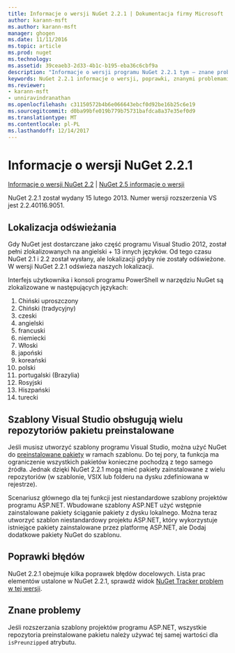 ```yaml
---
title: Informacje o wersji NuGet 2.2.1 | Dokumentacja firmy Microsoft
author: karann-msft
ms.author: karann-msft
manager: ghogen
ms.date: 11/11/2016
ms.topic: article
ms.prod: nuget
ms.technology: 
ms.assetid: 39ceaeb3-2d33-4b1c-b195-eba36c6cbf9a
description: "Informacje o wersji programu NuGet 2.2.1 tym — znane problemy, poprawki, dodatkowe funkcje i dcr."
keywords: NuGet 2.2.1 informacje o wersji, poprawki, znanymi problemami, nowe funkcje, dcr
ms.reviewer:
- karann-msft
- unniravindranathan
ms.openlocfilehash: c31150572b4b6e066643ebcf0d92be16b25c6e19
ms.sourcegitcommit: d0ba99bfe019b779b75731bafdca8a37e35ef0d9
ms.translationtype: MT
ms.contentlocale: pl-PL
ms.lasthandoff: 12/14/2017
---
```

# <a name="nuget-221-release-notes"></a>Informacje o wersji NuGet 2.2.1

[Informacje o wersji NuGet 2.2](../release-notes/nuget-2.2.md) | [NuGet 2.5 informacje o wersji](../release-notes/nuget-2.5.md)

NuGet 2.2.1 został wydany 15 lutego 2013.  Numer wersji rozszerzenia VS jest 2.2.40116.9051.

## <a name="localization-refresh"></a>Lokalizacja odświeżania
Gdy NuGet jest dostarczane jako część programu Visual Studio 2012, został pełni zlokalizowanych na angielski + 13 innych języków.  Od tego czasu NuGet 2.1 i 2.2 został wysłany, ale lokalizacji gdyby nie zostały odświeżone.  W wersji NuGet 2.2.1 odświeża naszych lokalizacji.

Interfejs użytkownika i konsoli programu PowerShell w narzędziu NuGet są zlokalizowane w następujących językach:

1. Chiński uproszczony
1. Chiński (tradycyjny)
1. czeski
1. angielski
1. francuski
1. niemiecki
1. Włoski
1. japoński
1. koreański
1. polski
1. portugalski (Brazylia)
1. Rosyjski
1. Hiszpański
1. turecki

## <a name="visual-studio-templates-support-multiple-preinstalled-package-repositories"></a>Szablony Visual Studio obsługują wielu repozytoriów pakietu preinstalowane
Jeśli musisz utworzyć szablony programu Visual Studio, można użyć NuGet do [preinstalowane pakiety](../visual-studio-extensibility/visual-studio-templates.md) w ramach szablonu.  Do tej pory, ta funkcja ma ograniczenie wszystkich pakietów konieczne pochodzą z tego samego źródła.  Jednak dzięki NuGet 2.2.1 mogą mieć pakiety zainstalowane z wielu repozytoriów (w szablonie, VSIX lub folderu na dysku zdefiniowana w rejestrze).

Scenariusz głównego dla tej funkcji jest niestandardowe szablony projektów programu ASP.NET.  Wbudowane szablony ASP.NET użyć wstępnie zainstalowane pakiety ściąganie pakiety z dysku lokalnego.  Można teraz utworzyć szablon niestandardowy projektu ASP.NET, który wykorzystuje istniejące pakiety zainstalowane przez platformę ASP.NET, ale Dodaj dodatkowe pakiety NuGet do szablonu.

## <a name="bug-fixes"></a>Poprawki błędów
NuGet 2.2.1 obejmuje kilka poprawek błędów docelowych. Lista prac elementów ustalone w NuGet 2.2.1, sprawdź widok [NuGet Tracker problem w tej wersji](http://nuget.codeplex.com/workitem/list/advanced?keyword=&status=Closed&type=All&priority=All&release=NuGet%202.2.1&assignedTo=All&component=All&sortField=LastUpdatedDate&sortDirection=Descending&page=0).


## <a name="known-issues"></a>Znane problemy

Jeśli rozszerzania szablony projektów programu ASP.NET, wszystkie repozytoria preinstalowane pakietu należy używać tej samej wartości dla `isPreunzipped` atrybutu.
